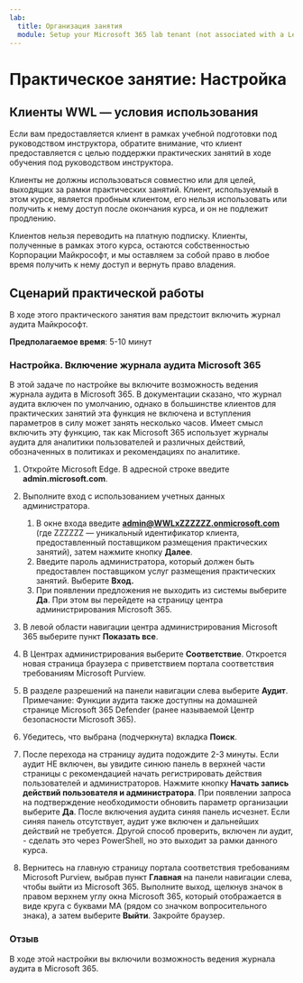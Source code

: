 ```yaml
---
lab:
  title: Организация занятия
  module: Setup your Microsoft 365 lab tenant (not associated with a Learn module)
---
```


# Практическое занятие: Настройка

## Клиенты WWL — условия использования
Если вам предоставляется клиент в рамках учебной подготовки под руководством инструктора, обратите внимание, что клиент предоставляется с целью поддержки практических занятий в ходе обучения под руководством инструктора.

Клиенты не должны использоваться совместно или для целей, выходящих за рамки практических занятий. Клиент, используемый в этом курсе, является пробным клиентом, его нельзя использовать или получить к нему доступ после окончания курса, и он не подлежит продлению.

Клиентов нельзя переводить на платную подписку. Клиенты, полученные в рамках этого курса, остаются собственностью Корпорации Майкрософт, и мы оставляем за собой право в любое время получить к нему доступ и вернуть право владения.

## Сценарий практической работы

В ходе этого практического занятия вам предстоит включить журнал аудита Майкрософт.

**Предполагаемое время**: 5-10 минут

### Настройка. Включение журнала аудита Microsoft 365

В этой задаче по настройке вы включите возможность ведения журнала аудита в Microsoft 365.  В документации сказано, что журнал аудита включен по умолчанию, однако в большинстве клиентов для практических занятий эта функция не включена и вступления параметров в силу может занять несколько часов.  Имеет смысл включить эту функцию, так как Microsoft 365 использует журналы аудита для аналитики пользователей и различных действий, обозначенных в политиках и рекомендациях по аналитике.

1. Откройте Microsoft Edge. В адресной строке введите **admin.microsoft.com**.

1. Выполните вход с использованием учетных данных администратора.
    1. В окне входа введите **admin@WWLxZZZZZZ.onmicrosoft.com** (где ZZZZZZ — уникальный идентификатор клиента, предоставленный поставщиком размещения практических занятий), затем нажмите кнопку **Далее**.
    1. Введите пароль администратора, который должен быть предоставлен поставщиком услуг размещения практических занятий. Выберите **Вход.**
    1. При появлении предложения не выходить из системы выберите **Да**. При этом вы перейдете на страницу центра администрирования Microsoft 365.

1. В левой области навигации центра администрирования Microsoft 365 выберите пункт **Показать все**.

1. В Центрах администрирования выберите **Соответствие**.  Откроется новая страница браузера с приветствием портала соответствия требованиям Microsoft Purview.  

1. В разделе разрешений на панели навигации слева выберите **Аудит**.  Примечание: Функции аудита также доступны на домашней странице Microsoft 365 Defender (ранее называемой Центр безопасности Microsoft 365).

1. Убедитесь, что выбрана (подчеркнута) вкладка **Поиск**.

1. После перехода на страницу аудита подождите 2-3 минуты.  Если аудит НЕ включен, вы увидите синюю панель в верхней части страницы с рекомендацией начать регистрировать действия пользователей и администраторов.  Нажмите кнопку **Начать запись действий пользователя и администратора**.  При появлении запроса на подтверждение необходимости обновить параметр организации выберите **Да**. После включения аудита синяя панель исчезнет.  Если синяя панель отсутствует, аудит уже включен и дальнейших действий не требуется.  Другой способ проверить, включен ли аудит, - сделать это через PowerShell, но это выходит за рамки данного курса.

1. Вернитесь на главную страницу портала соответствия требованиям Microsoft Purview, выбрав пункт **Главная** на панели навигации слева, чтобы выйти из Microsoft 365. Выполните выход, щелкнув значок в правом верхнем углу окна Microsoft 365, который отображается в виде круга с буквами MA (рядом со значком вопросительного знака), а затем выберите **Выйти**.  Закройте браузер.

### Отзыв

В ходе этой настройки вы включили возможность ведения журнала аудита в Microsoft 365.
